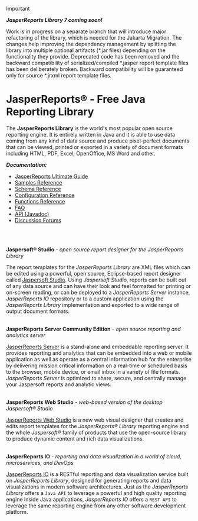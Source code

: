 > [!IMPORTANT]
> _**JasperReports Library 7 coming soon!**_
> 
> Work is in progress on a separate branch that will introduce major refactoring of the library, which is needed for the Jakarta Migration.
> The changes help improving the dependency management by splitting the library into multiple optional artifacts (*.jar files) depending on
> the functionality they provide. Deprecated code has been removed and the backward compatibility of serialized/compiled *.jasper report template
> files has been deliberately broken. Backward compatibility will be guaranteed only for source *.jrxml report template files.

# JasperReports® - Free Java Reporting Library

The **JasperReports Library** is the world's most popular open source reporting engine. 
It is entirely written in Java and it is able to use data coming from any kind of data source and 
produce pixel-perfect documents that can be viewed, printed or exported in a variety of document 
formats including HTML, PDF, Excel, OpenOffice, MS Word and other.

_**Documentation:**_
- [JasperReports Ultimate Guide](https://jasperreports.sourceforge.net/JasperReports-Ultimate-Guide-3.pdf)
- [Samples Reference](https://jasperreports.sourceforge.net/sample.reference.html)
- [Schema Reference](https://jasperreports.sourceforge.net/schema.reference.html)
- [Configuration Reference](https://jasperreports.sourceforge.net/config.reference.html)
- [Functions Reference](https://jasperreports.sourceforge.net/function.reference.html)
- [FAQ](http://community.jaspersoft.com/wiki/jasperreports-library-faqs)
- [API (Javadoc)](https://jasperreports.sourceforge.net/api/index.html)
- [Discussion Forums](https://community.jaspersoft.com/project/jasperreports-library/answers)
<br/>
<br/>

**Jaspersoft® Studio** - *open source report designer for the JasperReports Library*

The report templates for the *JasperReports Library* are XML files which can be edited using a powerful,
open source, Eclipse-based report designer called [Jaspersoft Studio](https://community.jaspersoft.com/project/jaspersoft-studio).
Using *Jaspersoft Studio*, reports can be built out of any data source and can have their look and feel 
formatted for printing or on-screen reading, or can be deployed to a *JasperReports Server* instance, 
*JasperReports IO* repository or to a custom application using the *JasperReports Library* implementation
and exported to a wide range of output document formats.
<br/>
<br/>

**JasperReports Server Community Edition** - *open source reporting and analytics server*

[JasperReports Server](https://community.jaspersoft.com/project/jasperreports-server) is a stand-alone and embeddable 
reporting server. It provides reporting and analytics that can be embedded into a web or mobile application as well as 
operate as a central information hub for the enterprise by delivering mission critical information on a real-time or 
scheduled basis to the browser, mobile device, or email inbox in a variety of file formats. *JasperReports Server* is 
optimized to share, secure, and centrally manage your Jaspersoft reports and analytic views.
<br/>
<br/>

**JasperReports Web Studio** - *web-based version of the desktop Jaspersoft® Studio*

[JasperReports Web Studio](https://www.jaspersoft.com/products/jasperreports-web-studio) is a new web visual designer that 
creates and edits report templates for the *JasperReports® Library* reporting engine and the whole *Jaspersoft®* family of 
products that use the open-source library to produce dynamic content and rich data visualizations.
<br/>
<br/>

**JasperReports IO** - *reporting and data visualization in a world of cloud, microservices, and DevOps*

[JasperReports IO](https://community.jaspersoft.com/project/jasperreports-io) is a RESTful reporting and data 
visualization service built on *JasperReports Library*, designed for generating reports and data visualizations in 
modern software architectures. Just as the *JasperReports Library* offers a `Java API` to leverage a powerful and high 
quality reporting engine inside Java applications, *JasperReports IO* offers a `REST API` to leverage the same reporting 
engine from any other software development platform.
